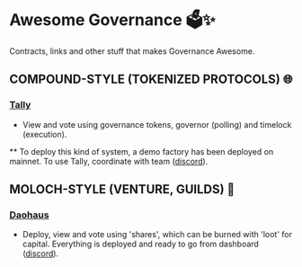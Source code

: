 # Awesome Governance 🗳️✨
Contracts, links and other stuff that makes Governance Awesome.

## COMPOUND-STYLE (TOKENIZED PROTOCOLS) 🌐

### [Tally](https://www.withtally.com/) 
- View and vote using governance tokens, governor (polling) and timelock (execution).

** To deploy this kind of system, a demo factory has been deployed on mainnet. To use Tally, coordinate with team ([discord](https://discord.com/invite/sCGnpWH3m4)).

## MOLOCH-STYLE (VENTURE, GUILDS) 🏰

### [Daohaus](https://daohaus.club/) 
- Deploy, view and vote using 'shares', which can be burned with 'loot' for capital. Everything is deployed and ready to go from dashboard ([discord](https://discord.gg/daohaus)).
